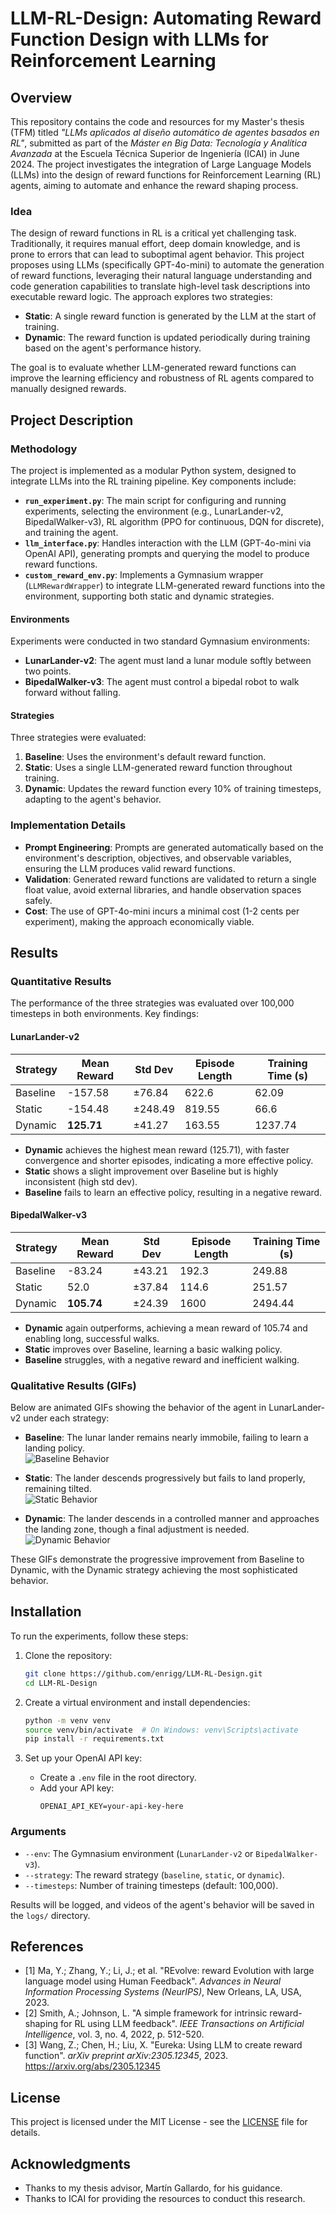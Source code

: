# LLM-RL-Design: Automating Reward Function Design with LLMs for Reinforcement Learning

## Overview

This repository contains the code and resources for my Master's thesis (TFM) titled *"LLMs aplicados al diseño automático de agentes basados en RL"*, submitted as part of the *Máster en Big Data: Tecnología y Analítica Avanzada* at the Escuela Técnica Superior de Ingeniería (ICAI) in June 2024. The project investigates the integration of Large Language Models (LLMs) into the design of reward functions for Reinforcement Learning (RL) agents, aiming to automate and enhance the reward shaping process.

### Idea

The design of reward functions in RL is a critical yet challenging task. Traditionally, it requires manual effort, deep domain knowledge, and is prone to errors that can lead to suboptimal agent behavior. This project proposes using LLMs (specifically GPT-4o-mini) to automate the generation of reward functions, leveraging their natural language understanding and code generation capabilities to translate high-level task descriptions into executable reward logic. The approach explores two strategies:

- **Static**: A single reward function is generated by the LLM at the start of training.
- **Dynamic**: The reward function is updated periodically during training based on the agent's performance history.

The goal is to evaluate whether LLM-generated reward functions can improve the learning efficiency and robustness of RL agents compared to manually designed rewards.

## Project Description

### Methodology

The project is implemented as a modular Python system, designed to integrate LLMs into the RL training pipeline. Key components include:

- **`run_experiment.py`**: The main script for configuring and running experiments, selecting the environment (e.g., LunarLander-v2, BipedalWalker-v3), RL algorithm (PPO for continuous, DQN for discrete), and training the agent.
- **`llm_interface.py`**: Handles interaction with the LLM (GPT-4o-mini via OpenAI API), generating prompts and querying the model to produce reward functions.
- **`custom_reward_env.py`**: Implements a Gymnasium wrapper (`LLMRewardWrapper`) to integrate LLM-generated reward functions into the environment, supporting both static and dynamic strategies.

#### Environments
Experiments were conducted in two standard Gymnasium environments:
- **LunarLander-v2**: The agent must land a lunar module softly between two points.
- **BipedalWalker-v3**: The agent must control a bipedal robot to walk forward without falling.

#### Strategies
Three strategies were evaluated:
1. **Baseline**: Uses the environment's default reward function.
2. **Static**: Uses a single LLM-generated reward function throughout training.
3. **Dynamic**: Updates the reward function every 10% of training timesteps, adapting to the agent's behavior.

### Implementation Details
- **Prompt Engineering**: Prompts are generated automatically based on the environment's description, objectives, and observable variables, ensuring the LLM produces valid reward functions.
- **Validation**: Generated reward functions are validated to return a single float value, avoid external libraries, and handle observation spaces safely.
- **Cost**: The use of GPT-4o-mini incurs a minimal cost (1-2 cents per experiment), making the approach economically viable.

## Results

### Quantitative Results

The performance of the three strategies was evaluated over 100,000 timesteps in both environments. Key findings:

#### LunarLander-v2
| Strategy  | Mean Reward   | Std Dev   | Episode Length | Training Time (s) |
|-----------|---------------|-----------|----------------|-------------------|
| Baseline  | -157.58       | ±76.84    | 622.6          | 62.09             |
| Static    | -154.48       | ±248.49   | 819.55         | 66.6              |
| Dynamic   | **125.71**    | ±41.27    | 163.55         | 1237.74           |

- **Dynamic** achieves the highest mean reward (125.71), with faster convergence and shorter episodes, indicating a more effective policy.
- **Static** shows a slight improvement over Baseline but is highly inconsistent (high std dev).
- **Baseline** fails to learn an effective policy, resulting in a negative reward.

#### BipedalWalker-v3
| Strategy  | Mean Reward   | Std Dev   | Episode Length | Training Time (s) |
|-----------|---------------|-----------|----------------|-------------------|
| Baseline  | -83.24        | ±43.21    | 192.3          | 249.88            |
| Static    | 52.0          | ±37.84    | 114.6          | 251.57            |
| Dynamic   | **105.74**    | ±24.39    | 1600           | 2494.44           |

- **Dynamic** again outperforms, achieving a mean reward of 105.74 and enabling long, successful walks.
- **Static** improves over Baseline, learning a basic walking policy.
- **Baseline** struggles, with a negative reward and inefficient walking.

### Qualitative Results (GIFs)

Below are animated GIFs showing the behavior of the agent in LunarLander-v2 under each strategy:

- **Baseline**: The lunar lander remains nearly immobile, failing to learn a landing policy.  
  ![Baseline Behavior](gifs/image1.gif)

- **Static**: The lander descends progressively but fails to land properly, remaining tilted.  
  ![Static Behavior](gifs/image4.gif)

- **Dynamic**: The lander descends in a controlled manner and approaches the landing zone, though a final adjustment is needed.  
  ![Dynamic Behavior](gifs/image11.gif)

These GIFs demonstrate the progressive improvement from Baseline to Dynamic, with the Dynamic strategy achieving the most sophisticated behavior.

## Installation

To run the experiments, follow these steps:

1. Clone the repository:
   ```bash
   git clone https://github.com/enrigg/LLM-RL-Design.git
   cd LLM-RL-Design
   ```

2. Create a virtual environment and install dependencies:
   ```bash
   python -m venv venv
   source venv/bin/activate  # On Windows: venv\Scripts\activate
   pip install -r requirements.txt
   ```

3. Set up your OpenAI API key:
   - Create a `.env` file in the root directory.
   - Add your API key:
     ```plaintext
     OPENAI_API_KEY=your-api-key-here
     ```

### Arguments
- `--env`: The Gymnasium environment (`LunarLander-v2` or `BipedalWalker-v3`).
- `--strategy`: The reward strategy (`baseline`, `static`, or `dynamic`).
- `--timesteps`: Number of training timesteps (default: 100,000).

Results will be logged, and videos of the agent's behavior will be saved in the `logs/` directory.

## References

- [1] Ma, Y.; Zhang, Y.; Li, J.; et al. "REvolve: reward Evolution with large language model using Human Feedback". *Advances in Neural Information Processing Systems (NeurIPS)*, New Orleans, LA, USA, 2023.
- [2] Smith, A.; Johnson, L. "A simple framework for intrinsic reward-shaping for RL using LLM feedback". *IEEE Transactions on Artificial Intelligence*, vol. 3, no. 4, 2022, p. 512-520.
- [3] Wang, Z.; Chen, H.; Liu, X. "Eureka: Using LLM to create reward function". *arXiv preprint arXiv:2305.12345*, 2023. https://arxiv.org/abs/2305.12345

## License

This project is licensed under the MIT License - see the [LICENSE](LICENSE) file for details.

## Acknowledgments

- Thanks to my thesis advisor, Martín Gallardo, for his guidance.
- Thanks to ICAI for providing the resources to conduct this research.